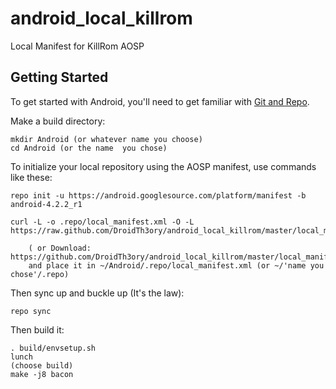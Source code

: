 android_local_killrom
====================

Local Manifest for KillRom AOSP

Getting Started
---------------

To get started with Android, you'll need to get
familiar with [Git and Repo](http://source.android.com/download/using-repo).

Make a build directory:

	mkdir Android (or whatever name you choose)
	cd Android (or the name  you chose)
	

To initialize your local repository using the AOSP manifest, use commands like these:

    repo init -u https://android.googlesource.com/platform/manifest -b android-4.2.2_r1

    curl -L -o .repo/local_manifest.xml -O -L https://raw.github.com/DroidTh3ory/android_local_killrom/master/local_manifest.xml

    	( or Download: https://github.com/DroidTh3ory/android_local_killrom/master/local_manifest.xml
		and place it in ~/Android/.repo/local_manifest.xml (or ~/'name you chose'/.repo)

Then sync up and buckle up (It's the law):

    repo sync
    
Then build it:

    . build/envsetup.sh
    lunch
    (choose build)
    make -j8 bacon
